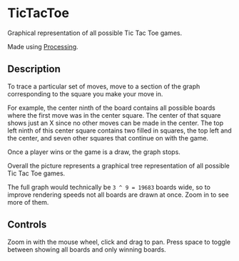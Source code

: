 # TicTacToe
Graphical representation of all possible Tic Tac Toe games.

Made using [Processing](https://processing.org/).

Description
-----------
To trace a particular set of moves, move to a section of the graph corresponding to the square you make your move in.

For example, the center ninth of the board contains all possible boards where the first move was in the center square.
The center of that square shows just an X since no other moves can be made in the center. The top left ninth of this
center square contains two filled in squares, the top left and the center, and seven other squares that continue on
with the game.

Once a player wins or the game is a draw, the graph stops.

Overall the picture represents a graphical tree representation of all possible Tic Tac Toe games.

The full graph would technically be `3 ^ 9 = 19683` boards wide, so to improve rendering speeds not all boards are drawn
at once. Zoom in to see more of them.

Controls
--------
Zoom in with the mouse wheel, click and drag to pan. Press space to toggle between showing all boards and only winning boards.
